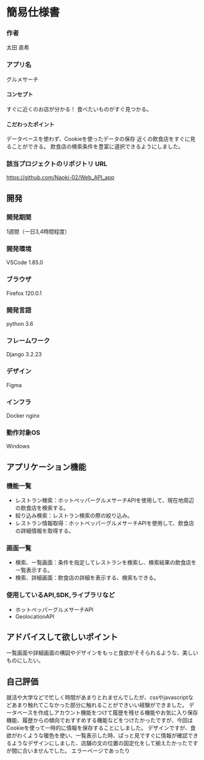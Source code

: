 # 簡易仕様書

### 作者
太田 直希
### アプリ名
グルメサーチ

#### コンセプト
すぐに近くのお店が分かる！
食べたいものがすぐ見つかる。

#### こだわったポイント
データベースを使わず、Cookieを使ったデータの保存
近くの飲食店をすぐに見ることができる。
飲食店の検索条件を豊富に選択できるようにしました。

### 該当プロジェクトのリポジトリ URL
https://github.com/Naoki-02/Web_API_app

## 開発

### 開発期間
1週間（一日3,4時間程度）

### 開発環境
VSCode 1.85.0

### ブラウザ
Firefox 120.0.1

### 開発言語
python 3.6

### フレームワーク
Django 3.2.23

### デザイン
Figma

### インフラ
Docker
nginx

### 動作対象OS
Windows

## アプリケーション機能

### 機能一覧
- レストラン検索：ホットペッパーグルメサーチAPIを使用して、現在地周辺の飲食店を検索する。
- 絞り込み検索：レストラン検索の際の絞り込み。
- レストラン情報取得：ホットペッパーグルメサーチAPIを使用して、飲食店の詳細情報を取得する。

### 画面一覧
- 検索、一覧画面：条件を指定してレストランを検索し、検索結果の飲食店を一覧表示する。
- 検索、詳細画面：飲食店の詳細を表示する、検索もできる。

### 使用しているAPI,SDK,ライブラリなど
- ホットペッパーグルメサーチAPI
- GeolocationAPI

## アドバイスして欲しいポイント
一覧画面や詳細画面の構図やデザインをもっと食欲がそそられるような、美しいものにしたい。

## 自己評価
就活や大学などで忙しく時間があまりとれませんでしたが、cssやjavascriptなどあまり触れてこなかった部分に触れることができいい経験ができました。
データベースを作成しアカウント機能をつけて履歴を残せる機能やお気に入り保存機能、履歴からの傾向でおすすめする機能などをつけたかったですが、今回はCookieを使って一時的に情報を保存することにしました。
デザインですが、食欲がわくような暖色を使い、一覧表示した時、ぱっと見ですぐに情報が確認できるようなデザインにしました、店舗の文の位置の固定化をして揃えたかったですが間に合いませんでした。
エラーページであったり
